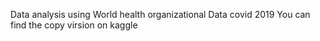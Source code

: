 Data analysis using World health organizational Data covid 2019
You can find the copy virsion on kaggle
